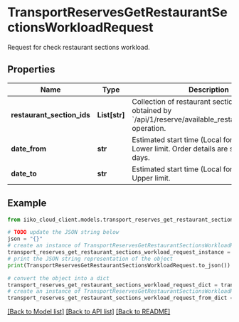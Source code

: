 # TransportReservesGetRestaurantSectionsWorkloadRequest

Request for check restaurant sections workload.

## Properties

Name | Type | Description | Notes
------------ | ------------- | ------------- | -------------
**restaurant_section_ids** | **List[str]** | Collection of restaurant section ID.                Can be obtained by &#x60;/api/1/reserve/available_restaurant_sections&#x60; operation. | 
**date_from** | **str** | Estimated start time (Local for the terminal). Lower limit.                Order details are stored for 90 days. | 
**date_to** | **str** | Estimated start time (Local for the terminal). Upper limit. | [optional] 

## Example

```python
from iiko_cloud_client.models.transport_reserves_get_restaurant_sections_workload_request import TransportReservesGetRestaurantSectionsWorkloadRequest

# TODO update the JSON string below
json = "{}"
# create an instance of TransportReservesGetRestaurantSectionsWorkloadRequest from a JSON string
transport_reserves_get_restaurant_sections_workload_request_instance = TransportReservesGetRestaurantSectionsWorkloadRequest.from_json(json)
# print the JSON string representation of the object
print(TransportReservesGetRestaurantSectionsWorkloadRequest.to_json())

# convert the object into a dict
transport_reserves_get_restaurant_sections_workload_request_dict = transport_reserves_get_restaurant_sections_workload_request_instance.to_dict()
# create an instance of TransportReservesGetRestaurantSectionsWorkloadRequest from a dict
transport_reserves_get_restaurant_sections_workload_request_from_dict = TransportReservesGetRestaurantSectionsWorkloadRequest.from_dict(transport_reserves_get_restaurant_sections_workload_request_dict)
```
[[Back to Model list]](../README.md#documentation-for-models) [[Back to API list]](../README.md#documentation-for-api-endpoints) [[Back to README]](../README.md)


